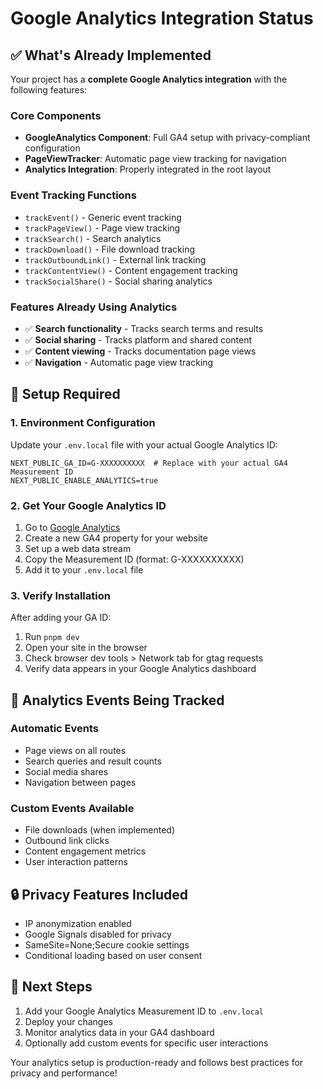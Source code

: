 # Google Analytics Integration Status

## ✅ What's Already Implemented

Your project has a **complete Google Analytics integration** with the following features:

### Core Components

- **GoogleAnalytics Component**: Full GA4 setup with privacy-compliant configuration
- **PageViewTracker**: Automatic page view tracking for navigation
- **Analytics Integration**: Properly integrated in the root layout

### Event Tracking Functions

- `trackEvent()` - Generic event tracking
- `trackPageView()` - Page view tracking
- `trackSearch()` - Search analytics
- `trackDownload()` - File download tracking
- `trackOutboundLink()` - External link tracking
- `trackContentView()` - Content engagement tracking
- `trackSocialShare()` - Social sharing analytics

### Features Already Using Analytics

- ✅ **Search functionality** - Tracks search terms and results
- ✅ **Social sharing** - Tracks platform and shared content
- ✅ **Content viewing** - Tracks documentation page views
- ✅ **Navigation** - Automatic page view tracking

## 🔧 Setup Required

### 1. Environment Configuration

Update your `.env.local` file with your actual Google Analytics ID:

```env
NEXT_PUBLIC_GA_ID=G-XXXXXXXXXX  # Replace with your actual GA4 Measurement ID
NEXT_PUBLIC_ENABLE_ANALYTICS=true
```

### 2. Get Your Google Analytics ID

1. Go to [Google Analytics](https://analytics.google.com/)
2. Create a new GA4 property for your website
3. Set up a web data stream
4. Copy the Measurement ID (format: G-XXXXXXXXXX)
5. Add it to your `.env.local` file

### 3. Verify Installation

After adding your GA ID:

1. Run `pnpm dev`
2. Open your site in the browser
3. Check browser dev tools > Network tab for gtag requests
4. Verify data appears in your Google Analytics dashboard

## 🎯 Analytics Events Being Tracked

### Automatic Events

- Page views on all routes
- Search queries and result counts
- Social media shares
- Navigation between pages

### Custom Events Available

- File downloads (when implemented)
- Outbound link clicks
- Content engagement metrics
- User interaction patterns

## 🔒 Privacy Features Included

- IP anonymization enabled
- Google Signals disabled for privacy
- SameSite=None;Secure cookie settings
- Conditional loading based on user consent

## 🚀 Next Steps

1. Add your Google Analytics Measurement ID to `.env.local`
2. Deploy your changes
3. Monitor analytics data in your GA4 dashboard
4. Optionally add custom events for specific user interactions

Your analytics setup is production-ready and follows best practices for privacy and performance!

